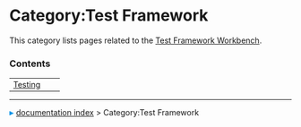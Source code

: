# Category:Test Framework
This category lists pages related to the [Test Framework Workbench](Testing.md).

### Contents

|     |     |     |
| --- | --- | --- |
| [Testing](wiki/Testing.md) |



---
![](images/Right_arrow.png) [documentation index](../README.md) > Category:Test Framework

